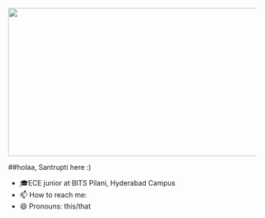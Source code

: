 <p align="center"><img height="300", width= "2000", src="https://github.com/lazybug19/lazybug19/assets/105040967/7534b66d-1293-45fd-be90-ddddbbc533f9"></p>
##holaa, Santrupti here :)

<!--
**lazybug19/lazybug19** is a ✨ _special_ ✨ repository because its `README.md` (this file) appears on your GitHub profile.
-->
- 🎓ECE junior at BITS Pilani, Hyderabad Campus
- 📫 How to reach me: 
- 😄 Pronouns: this/that

